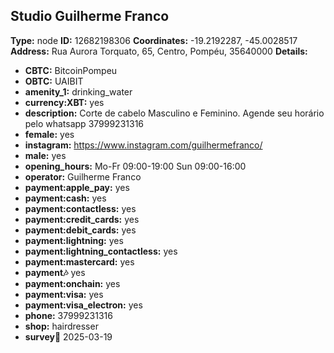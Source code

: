 ## Studio Guilherme Franco
**Type:** node
**ID:** 12682198306
**Coordinates:** -19.2192287, -45.0028517
**Address:** Rua Aurora Torquato, 65, Centro, Pompéu, 35640000
**Details:**
- **CBTC:** BitcoinPompeu
- **OBTC:** UAIBIT
- **amenity_1:** drinking_water
- **currency:XBT:** yes
- **description:** Corte de cabelo Masculino e Feminino.  Agende seu horário pelo whatsapp 37999231316
- **female:** yes
- **instagram:** https://www.instagram.com/guilhermefranco/
- **male:** yes
- **opening_hours:** Mo-Fr 09:00-19:00 Sun 09:00-16:00
- **operator:** Guilherme Franco
- **payment:apple_pay:** yes
- **payment:cash:** yes
- **payment:contactless:** yes
- **payment:credit_cards:** yes
- **payment:debit_cards:** yes
- **payment:lightning:** yes
- **payment:lightning_contactless:** yes
- **payment:mastercard:** yes
- **payment:notes:** yes
- **payment:onchain:** yes
- **payment:visa:** yes
- **payment:visa_electron:** yes
- **phone:** 37999231316
- **shop:** hairdresser
- **survey:date:** 2025-03-19


